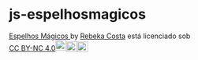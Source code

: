 # js-espelhosmagicos

<p xmlns:cc="http://creativecommons.org/ns#" xmlns:dct="http://purl.org/dc/terms/"><a property="dct:title" rel="cc:attributionURL" href="https://rebekascosta.github.io/js-espelhosmagicos/">Espelhos Mágicos </a> by <a rel="cc:attributionURL dct:creator" property="cc:attributionName" href="https://github.com/RebekaSCosta">Rebeka Costa</a> está licenciado sob <a href="https://creativecommons.org/licenses/by-nc/4.0/?ref=chooser-v1" target="_blank" rel="licença noopener noreferrer" style="display:inline-block;" >CC BY-NC 4.0<img style="height:22px!important; margem esquerda: 3px; alinhamento vertical: texto inferior;" src="https://mirrors.creativecommons.org/presskit/icons/cc.svg?ref=chooser-v1" alt=""><img style="height:22px!important; margem esquerda: 3px; vertical-align:text-bottom;" src="https://mirrors.creativecommons.org/presskit/icons/by.svg?ref=chooser-v1" alt=""><img style="height:22px!important; margem esquerda: 3px; vertical-align:text-bottom;" src="https://mirrors.creativecommons.org/presskit/icons/nc.svg?ref=chooser-v1" alt=""></a></p>

